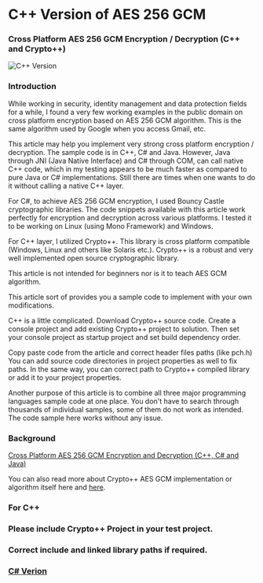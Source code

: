 # C++ Version of AES 256 GCM

### Cross Platform AES 256 GCM Encryption / Decryption (C++ and Crypto++)

![C++ Version](https://github.com/KashifMushtaq/AES_GCM_256_C/blob/master/CTest.jpg)

### Introduction

While working in security, identity management and data protection fields for a while, I found a very few working examples in the public domain on cross platform encryption based on AES 256 GCM algorithm. This is the same algorithm used by Google when you access Gmail, etc.

This article may help you implement very strong cross platform encryption / decryption. The sample code is in C++, C# and Java. However, Java through JNI (Java Native Interface) and C# through COM, can call native C++ code, which in my testing appears to be much faster as compared to pure Java or C# implementations. Still there are times when one wants to do it without calling a native C++ layer.

For C#, to achieve AES 256 GCM encryption, I used Bouncy Castle cryptographic libraries. The code snippets available with this article work perfectly for encryption and decryption across various platforms. I tested it to be working on Linux (using Mono Framework) and Windows.

For C++ layer, I utilized Crypto++. This library is cross platform compatible (Windows, Linux and others like Solaris etc.). Crypto++ is a robust and very well implemented open source cryptographic library.

This article is not intended for beginners nor is it to teach AES GCM algorithm.

This article sort of provides you a sample code to implement with your own modifications.

C++ is a little complicated. Download Crypto++ source code. Create a console project and add existing Crypto++ project to solution. Then set your console project as startup project and set build dependency order.

Copy paste code from the article and correct header files paths (like pch.h) You can add source code directories in project properties as well to fix paths. In the same way, you can correct path to Crypto++ compiled library or add it to your project properties.

Another purpose of this article is to combine all three major programming languages sample code at one place. You don't have to search through thousands of individual samples, some of them do not work as intended. The code sample here works without any issue.

### Background

[Cross Platform AES 256 GCM Encryption and Decryption (C++, C# and Java)](https://www.codeproject.com/Articles/1265115/Cross-Platform-AES-256-GCM-Encryption-Decryption)

You can also read more about Crypto++ AES GCM implementation or algorithm itself here and [here](https://www.cryptopp.com/).

### For C++
### Please include Crypto++ Project in your test project.
### Correct include and linked library paths if required.


### [C# Verion](https://github.com/KashifMushtaq/AesGcm256)



